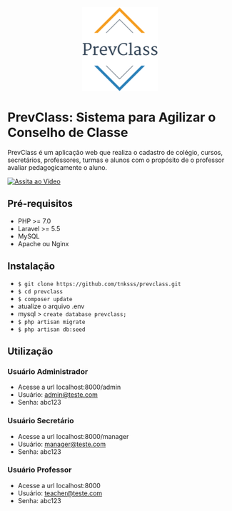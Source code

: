 <p align="center"><img src="https://github.com/tnksss/prevclass/blob/master/public/prevclass.png"></p>

# PrevClass: Sistema para Agilizar o Conselho de Classe
PrevClass é um aplicação web que realiza o cadastro de colégio, cursos, secretários, professores, turmas e alunos com o propósito de o professor avaliar pedagogicamente o aluno.

[![Assita ao Vídeo](https://i.imgur.com/KQtxYNQ.png)](https://www.youtube.com/watch?v=-1fqzNtJudU&t=34s)

## Pré-requisitos

- PHP >= 7.0
- Laravel >= 5.5
- MySQL
- Apache ou Nginx

## Instalação
- ``$ git clone https://github.com/tnksss/prevclass.git``
- ``$ cd prevclass``
- ``$ composer update``
- atualize o arquivo .env
- mysql > ``create database prevclass;``
- ``$ php artisan migrate``
- ``$ php artisan db:seed``

## Utilização
  ### Usuário Administrador
 - Acesse a url localhost:8000/admin
 - Usuário: admin@teste.com
 - Senha: abc123

  ### Usuário Secretário
 - Acesse a url localhost:8000/manager
 - Usuário: manager@teste.com
 - Senha: abc123
 
  ### Usuário Professor
 - Acesse a url localhost:8000
 - Usuário: teacher@teste.com
 - Senha: abc123
